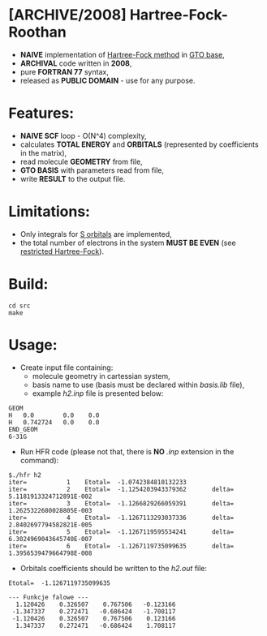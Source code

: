 # [ARCHIVE/2008] Hartree-Fock-Roothan
  - **NAIVE** implementation of [Hartree-Fock method](https://en.wikipedia.org/wiki/Hartree%E2%80%93Fock_method) in [GTO base](https://en.wikipedia.org/wiki/Gaussian_orbital),
  - **ARCHIVAL** code written in **2008**,
  - pure **FORTRAN 77** syntax,
  - released as **PUBLIC DOMAIN** - use for any purpose.

# Features:
  - **NAIVE SCF** loop - O(N^4) complexity,
  - calculates **TOTAL ENERGY** and **ORBITALS** (represented by coefficients in the matrix),
  - read molecule **GEOMETRY** from file,
  - **GTO BASIS** with parameters read from file,
  - write **RESULT** to the output file.

# Limitations:
  - Only integrals for [S orbitals](https://en.wikipedia.org/wiki/Gaussian_orbital) are implemented,
  - the total number of electrons in the system **MUST BE EVEN** (see [restricted Hartree-Fock](https://en.wikipedia.org/wiki/Restricted_open-shell_Hartree%E2%80%93Fock)).

# Build:
  ```
  cd src
  make
  ```

# Usage:
  - Create input file containing:
    - molecule geometry in cartessian system,
    - basis name to use (basis must be declared within *basis.lib* file),
    - example *h2.inp* file is presented below:
  ```
GEOM
 H   0.0        0.0    0.0
 H   0.742724   0.0    0.0
END_GEOM
6-31G
```

  - Run HFR code (please not that, there is **NO** *.inp* extension in the command):
  ```
  $./hfr h2
 iter=           1    Etotal=  -1.0742384810132233
 iter=           2    Etotal=  -1.1254203943379362       delta=   5.1181913324712891E-002
 iter=           3    Etotal=  -1.1266829266059391       delta=   1.2625322680028805E-003
 iter=           4    Etotal=  -1.1267113293037336       delta=   2.8402697794582821E-005
 iter=           5    Etotal=  -1.1267119595534241       delta=   6.3024969043645740E-007
 iter=           6    Etotal=  -1.1267119735099635       delta=   1.3956539479664798E-008
```

  - Orbitals coefficients should be written to the *h2.out* file:
  ```
 Etotal=  -1.1267119735099635

 --- Funkcje falowe ---
    1.120426    0.326507    0.767506   -0.123166
   -1.347337    0.272471   -0.686424   -1.708117
   -1.120426    0.326507    0.767506    0.123166
    1.347337    0.272471   -0.686424    1.708117
```
